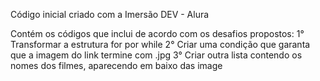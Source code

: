 Código inicial criado com a Imersão DEV - Alura

Contém os códigos que inclui de acordo com os desafios propostos:
1° Transformar a estrutura for por while 
2° Criar uma condição que garanta que a imagem do link termine com .jpg
3° Criar outra lista contendo os nomes dos filmes, aparecendo em baixo das image
